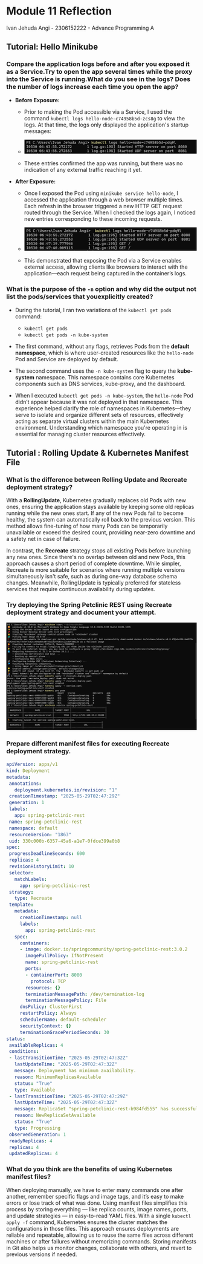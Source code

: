 # Module 11 Reflection
Ivan Jehuda Angi - 2306152222 - Advance Programming A
## Tutorial: Hello Minikube
### Compare the application logs before and after you exposed it as a Service.Try to open the app several times while the proxy into the Service is running.What do you see in the logs? Does the number of logs increase each time you open the app?



* **Before Exposure:**

  * Prior to making the Pod accessible via a Service, I used the command `kubectl logs hello-node-c74958b5d-zcs8g` to view the logs. At that time, the logs only displayed the application's startup messages:

  * ![Before expose](screenshots/1.png)

  * These entries confirmed the app was running, but there was no indication of any external traffic reaching it yet.

* **After Exposure:**

  * Once I exposed the Pod using `minikube service hello-node`, I accessed the application through a web browser multiple times. Each refresh in the browser triggered a new HTTP GET request routed through the Service. When I checked the logs again, I noticed new entries corresponding to these incoming requests.

  * ![After expose](screenshots/2.png)

  * This demonstrated that exposing the Pod via a Service enables external access, allowing clients like browsers to interact with the application—each request being captured in the container’s logs.

### What is the purpose of the `-n` option and why did the output not list the pods/services that youexplicitly created?


* During the tutorial, I ran two variations of the `kubectl get pods` command:

  * `kubectl get pods`
  * `kubectl get pods -n kube-system`

* The first command, without any flags, retrieves Pods from the **default namespace**, which is where user-created resources like the `hello-node` Pod and Service are deployed by default.

* The second command uses the `-n kube-system` flag to query the **kube-system** namespace. This namespace contains core Kubernetes components such as DNS services, kube-proxy, and the dashboard.

* When I executed `kubectl get pods -n kube-system`, the `hello-node` Pod didn’t appear because it was not deployed in that namespace. This experience helped clarify the role of namespaces in Kubernetes—they serve to isolate and organize different sets of resources, effectively acting as separate virtual clusters within the main Kubernetes environment. Understanding which namespace you're operating in is essential for managing cluster resources effectively.

## Tutorial :  Rolling Update & Kubernetes Manifest File
### What is the difference between Rolling Update and Recreate deployment strategy?


With a **RollingUpdate**, Kubernetes gradually replaces old Pods with new ones, ensuring the application stays available by keeping some old replicas running while the new ones start. If any of the new Pods fail to become healthy, the system can automatically roll back to the previous version. This method allows fine-tuning of how many Pods can be temporarily unavailable or exceed the desired count, providing near-zero downtime and a safety net in case of failure.

In contrast, the **Recreate** strategy stops all existing Pods before launching any new ones. Since there's no overlap between old and new Pods, this approach causes a short period of complete downtime. While simpler, Recreate is more suitable for scenarios where running multiple versions simultaneously isn't safe, such as during one-way database schema changes. Meanwhile, RollingUpdate is typically preferred for stateless services that require continuous availability during updates.

### Try deploying the Spring Petclinic REST using Recreate deployment strategy and document your attempt.
 ![screenshot](screenshots/3.png)

 ### Prepare different manifest files for executing Recreate deployment strategy.
 ```yaml
apiVersion: apps/v1
kind: Deployment
metadata:
  annotations:
    deployment.kubernetes.io/revision: "1"
  creationTimestamp: "2025-05-29T02:47:29Z"
  generation: 1
  labels:
    app: spring-petclinic-rest
  name: spring-petclinic-rest
  namespace: default
  resourceVersion: "1863"
  uid: 330c000b-6357-45a6-a1e7-0fdce399a0b8
spec:
  progressDeadlineSeconds: 600
  replicas: 4
  revisionHistoryLimit: 10
  selector:
    matchLabels:
      app: spring-petclinic-rest
  strategy:
    type: Recreate
  template:
    metadata:
      creationTimestamp: null
      labels:
        app: spring-petclinic-rest
    spec:
      containers:
      - image: docker.io/springcommunity/spring-petclinic-rest:3.0.2
        imagePullPolicy: IfNotPresent
        name: spring-petclinic-rest
        ports:
        - containerPort: 8080
          protocol: TCP
        resources: {}
        terminationMessagePath: /dev/termination-log
        terminationMessagePolicy: File
      dnsPolicy: ClusterFirst
      restartPolicy: Always
      schedulerName: default-scheduler
      securityContext: {}
      terminationGracePeriodSeconds: 30
status:
  availableReplicas: 4
  conditions:
  - lastTransitionTime: "2025-05-29T02:47:32Z"
    lastUpdateTime: "2025-05-29T02:47:32Z"
    message: Deployment has minimum availability.
    reason: MinimumReplicasAvailable
    status: "True"
    type: Available
  - lastTransitionTime: "2025-05-29T02:47:29Z"
    lastUpdateTime: "2025-05-29T02:47:32Z"
    message: ReplicaSet "spring-petclinic-rest-b984fd555" has successfully progressed.
    reason: NewReplicaSetAvailable
    status: "True"
    type: Progressing
  observedGeneration: 1
  readyReplicas: 4
  replicas: 4
  updatedReplicas: 4
```
### What do you think are the benefits of using Kubernetes manifest files?
When deploying manually, we have to enter many commands one after another, remember specific flags and image tags, and it’s easy to make errors or lose track of what was done. Using manifest files simplifies this process by storing everything — like replica counts, image names, ports, and update strategies — in easy-to-read YAML files. With a single `kubectl apply -f` command, Kubernetes ensures the cluster matches the configurations in those files. This approach ensures deployments are reliable and repeatable, allowing us to reuse the same files across different machines or after failures without memorizing commands. Storing manifests in Git also helps us monitor changes, collaborate with others, and revert to previous versions if needed.




